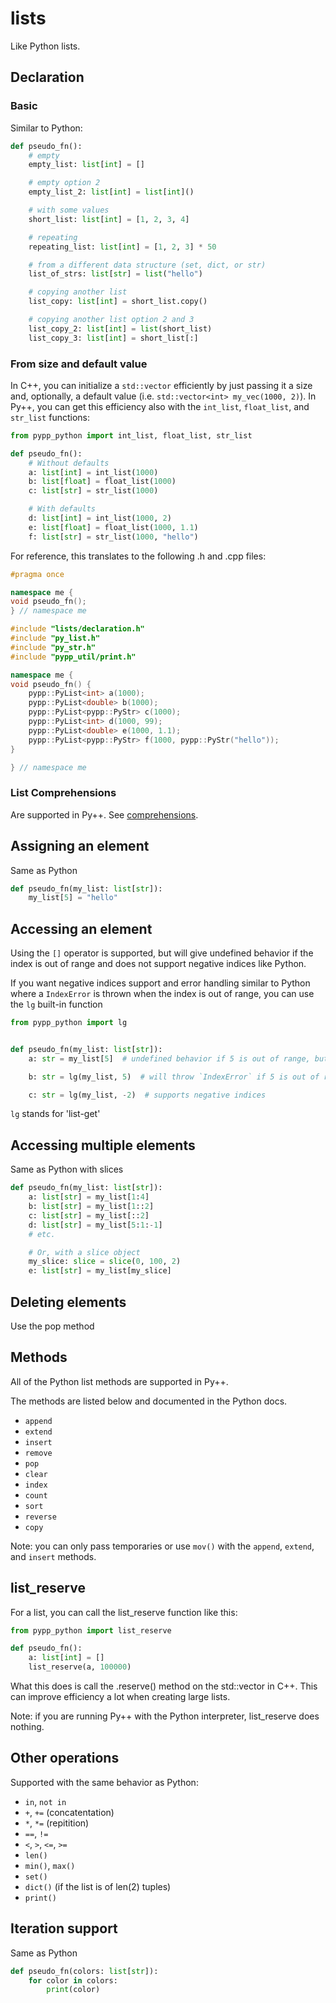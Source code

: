# lists

Like Python lists.

## Declaration

### Basic
Similar to Python:

```python
def pseudo_fn():
    # empty
    empty_list: list[int] = []

    # empty option 2
    empty_list_2: list[int] = list[int]()

    # with some values
    short_list: list[int] = [1, 2, 3, 4]

    # repeating
    repeating_list: list[int] = [1, 2, 3] * 50

    # from a different data structure (set, dict, or str)
    list_of_strs: list[str] = list("hello")

    # copying another list
    list_copy: list[int] = short_list.copy()

    # copying another list option 2 and 3
    list_copy_2: list[int] = list(short_list)
    list_copy_3: list[int] = short_list[:]
```

### From size and default value
In C++, you can initialize a `std::vector` efficiently by just passing it a size and, optionally, a default value (i.e. `std::vector<int> my_vec(1000, 2)`). In Py++, you can get this efficiency also with the `int_list`, `float_list`, and `str_list` functions:

```python
from pypp_python import int_list, float_list, str_list

def pseudo_fn():
    # Without defaults
    a: list[int] = int_list(1000)
    b: list[float] = float_list(1000)
    c: list[str] = str_list(1000)

    # With defaults
    d: list[int] = int_list(1000, 2)
    e: list[float] = float_list(1000, 1.1)
    f: list[str] = str_list(1000, "hello")
```

For reference, this translates to the following .h and .cpp files:

```cpp
#pragma once

namespace me {
void pseudo_fn();
} // namespace me
```

```cpp
#include "lists/declaration.h"
#include "py_list.h"
#include "py_str.h"
#include "pypp_util/print.h"

namespace me {
void pseudo_fn() {
    pypp::PyList<int> a(1000);
    pypp::PyList<double> b(1000);
    pypp::PyList<pypp::PyStr> c(1000);
    pypp::PyList<int> d(1000, 99);
    pypp::PyList<double> e(1000, 1.1);
    pypp::PyList<pypp::PyStr> f(1000, pypp::PyStr("hello"));
}

} // namespace me
```

### List Comprehensions

Are supported in Py++. See [comprehensions](../comprehensions.md).


## Assigning an element

Same as Python
```python
def pseudo_fn(my_list: list[str]):
    my_list[5] = "hello"
```

## Accessing an element

Using the `[]` operator is supported, but will give undefined behavior if the index is out of range and does not support negative indices like Python.

If you want negative indices support and error handling similar to Python where a `IndexError` is thrown when the index is out of range, you can use the `lg` built-in function


```python
from pypp_python import lg


def pseudo_fn(my_list: list[str]):
    a: str = my_list[5]  # undefined behavior if 5 is out of range, but is really fast

    b: str = lg(my_list, 5)  # will throw `IndexError` if 5 is out of range

    c: str = lg(my_list, -2)  # supports negative indices
```

`lg` stands for 'list-get'

## Accessing multiple elements

Same as Python with slices

```python
def pseudo_fn(my_list: list[str]):
    a: list[str] = my_list[1:4]
    b: list[str] = my_list[1::2]
    c: list[str] = my_list[::2]
    d: list[str] = my_list[5:1:-1]
    # etc.

    # Or, with a slice object
    my_slice: slice = slice(0, 100, 2)
    e: list[str] = my_list[my_slice]
```

## Deleting elements

Use the pop method

## Methods

All of the Python list methods are supported in Py++.

The methods are listed below and documented in the Python docs.
- `append`
- `extend`
- `insert`
- `remove`
- `pop`
- `clear`
- `index`
- `count`
- `sort`
- `reverse`
- `copy`

Note: you can only pass temporaries or use `mov()` with the `append`, `extend`, and `insert` methods.

## list_reserve

For a list, you can call the list_reserve function like this:

```python
from pypp_python import list_reserve

def pseudo_fn():
    a: list[int] = []
    list_reserve(a, 100000)
```

What this does is call the .reserve() method on the std::vector in C++. This can improve efficiency a lot when creating large lists.

Note: if you are running Py++ with the Python interpreter, list_reserve does nothing.

## Other operations

Supported with the same behavior as Python:

- `in`, `not in`
- `+`, `+=` (concatentation)
- `*`, `*=` (repitition)
- `==`, `!=`
- `<`, `>`, `<=`, `>=`
- `len()`
- `min()`, `max()`
- `set()` 
- `dict()` (if the list is of len(2) tuples)
- `print()`

## Iteration support

Same as Python

```python
def pseudo_fn(colors: list[str]):
    for color in colors:
        print(color)
```

